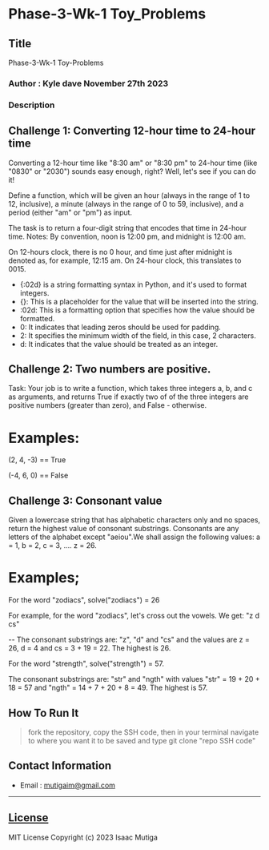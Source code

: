 # Phase-3-Wk-1 Toy_Problems 


## Title
Phase-3-Wk-1 Toy-Problems

### Author : Kyle dave November 27th 2023

### Description

## Challenge 1: Converting 12-hour time to 24-hour time

Converting a 12-hour time like "8:30 am" or "8:30 pm" to 24-hour time (like "0830" or "2030") sounds easy enough, right? Well, let's see if you can do it!

Define a function, which will be given an hour (always in the range of 1 to 12, inclusive), a minute (always in the range of 0 to 59, inclusive), and a period (either "am" or "pm") as input.

The task is to return a four-digit string that encodes that time in 24-hour time.
Notes:
By convention, noon is 12:00 pm, and midnight is 12:00 am.

On 12-hours clock, there is no 0 hour, and time just after midnight is denoted as, for example, 12:15 am. On 24-hour clock, this translates to 0015.

- {:02d} is a string formatting syntax in Python, and it's used to format integers.
- {}: This is a placeholder for the value that will be inserted into the string.
- :02d: This is a formatting option that specifies how the value should be formatted.
- 0: It indicates that leading zeros should be used for padding.
- 2: It specifies the minimum width of the field, in this case, 2 characters.
- d: It indicates that the value should be treated as an integer.


## Challenge 2: Two numbers are positive.

Task:
Your job is to write a function, which takes three integers a, b, and c as arguments, and returns True if exactly two of of the three integers are positive numbers (greater than zero), and False - otherwise.

 # Examples:
(2, 4, -3) == True

(-4, 6, 0) == False

## Challenge 3: Consonant value

Given a lowercase string that has alphabetic characters only and no spaces, return the highest value of consonant substrings. Consonants are any letters of the alphabet except "aeiou".We shall assign the following values: a = 1, b = 2, c = 3, .... z = 26.

 # Examples;
For the word "zodiacs", solve("zodiacs") = 26

For example, for the word "zodiacs", let's cross out the vowels. We get: "z d cs"

-- The consonant substrings are: "z", "d" and "cs" and the values are z = 26, d = 4 and cs = 3 + 19 = 22. The highest is 26.

For the word "strength", solve("strength") = 57.

The consonant substrings are: "str" and "ngth" with values "str" = 19 + 20 + 18 = 57 and "ngth" = 14 + 7 + 20 + 8 = 49. The highest is 57.






## How To Run It
> fork the repository, copy the SSH code, then in your terminal navigate to where you want it to be saved and type git clone "repo SSH code"


## Contact Information
* Email : mutigaim@gmail.com
*****

## [License](LICENSE)
MIT License
Copyright (c) 2023 Isaac Mutiga